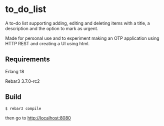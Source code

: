 to_do_list
=====

A to-do list supporting adding, editing and deleting items with a title, a description and the option to mark as urgent.

Made for personal use and to experiment making an OTP application using HTTP REST and creating a UI using html.

Requirements
-----

Erlang 18

Rebar3 3.7.0-rc2

Build
-----

```
$ rebar3 compile
```

then go to <http://localhost:8080>